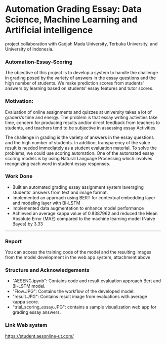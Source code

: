 # Automation Grading Essay: Data Science, Machine Learning and Artificial intelligence
project collaboration with Gadjah Mada University, Terbuka University, and University of Indonesia.


### Automation-Essay-Scoring
The objective of this project is to develop a system to handle the challenge in grading posed by the variety of answers in the essay questions and the high number of students. We make prediction scores from students' answers by learning based on students’ essay features and tutor scores.

### Motivation:
Evaluation of online assignments and quizzes at university takes a lot of graders’s time and energy. The problem is that essay writing activities take time, concern for producing results and/or direct feedback from teachers to students, and teachers tend to be subjective in assessing essay Activities.

The challenge in grading is the variety of answers in the essay questions and the high number of students. In addition, transparency of the value result is needed immediately as a student evaluation material. To solve the problems, we could use scoring automation. One of the automated essay scoring models is by using Natural Language Processing which involves recognizing each word in student essay responses.

### Work Done
* Built an automated grading essay assignment system laveraging students' answers from text and image format.
* Implemented an approach using BERT for contextual embedding layer and modeling layer with Bi-LSTM
* Implemented data augmentation to enhance model performance
* Achieved an average kappa value of 0.8387962 and reduced the Mean Absolute Error (MAE) compared to the machine learning model (Naive Bayes) by 3.33

***


### Report
You can access the training code of the model and the resulting images from the model development in the web app system, attachment above. 


### Structure and Acknowledgements 
* "AESENG.ipynb": Contains code and result evaluation approach Bert and Bi-LSTM model. 
* "Flow.JPG": Contains the workflow of the developed model. 
* "result.JPG": Contains result image from evaluations with average kappa score.
* "trial_scoring_essay.JPG": contains a sample visualization web app for grading essay answers.


### Link Web system
https://student.aesonline-ut.com/
